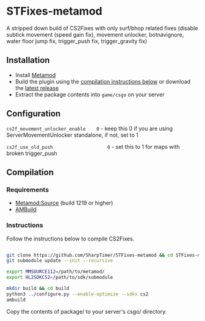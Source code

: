# STFixes-metamod
A stripped down build of CS2Fixes with only surf/bhop related fixes (disable subtick movement (speed gain fix), movement unlocker, botnavignore, water floor jump fix, trigger_push fix, trigger_gravity fix)

## Installation

- Install [Metamod](https://cs2.poggu.me/metamod/installation/)
- Build the plugin using the [compilation instructions below](https://github.com/SharpTimer/STFixes-metamod/tree/main?tab=readme-ov-file#instructions) or download the [latest release](https://github.com/SharpTimer/STFixes-metamod/releases/latest)
- Extract the package contents into `game/csgo` on your server

## Configuration
```cs2f_movement_unlocker_enable	0``` - keep this 0 if you are using ServerMovementUnlocker standalone, if not, set to 1

```cs2f_use_old_push 				    0``` - set this to 1 for maps with broken trigger_push

## Compilation

### Requirements

- [Metamod:Source](https://www.sourcemm.net/downloads.php/?branch=master) (build 1219 or higher)
- [AMBuild](https://wiki.alliedmods.net/Ambuild)

### Instructions

Follow the instructions below to compile CS2Fixes.

```bash

git clone https://github.com/SharpTimer/STFixes-metamod && cd STFixes-metamod
git submodule update --init --recursive

export MMSOURCE112=/path/to/metamod/
export HL2SDKCS2=/path/to/sdk/submodule

mkdir build && cd build
python3 ../configure.py --enable-optimize --sdks cs2
ambuild
```

Copy the contents of package/ to your server's csgo/ directory.
